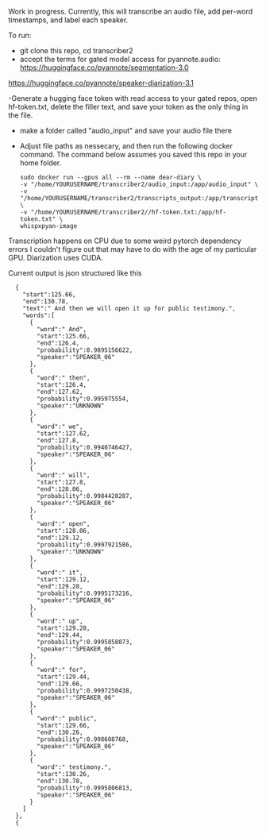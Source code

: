 Work in progress. Currently, this will transcribe an audio file, add per-word timestamps, and label each speaker. 

To run: 
- git clone this repo, cd transcriber2
- accept the terms for gated model access for pyannote.audio: 
[https://huggingface.co/pyannote/segmentation-3.0
](https://huggingface.co/pyannote/speaker-diarization-3.1)

[https://huggingface.co/pyannote/speaker-diarization-3.1
](https://huggingface.co/pyannote/speaker-diarization-3.1
)

-Generate a hugging face token with read access to your gated repos, open hf-token.txt, delete the filler text, and save your token as the only thing in the file. 

- make a folder called "audio_input" and save your audio file there

- Adjust file paths as nessecary, and then run the following docker command. The command below assumes you saved this repo in your home folder.

  ```
  sudo docker run --gpus all --rm --name dear-diary \
  -v "/home/YOURUSERNAME/transcriber2/audio_input:/app/audio_input" \
  -v "/home/YOURUSERNAME/transcriber2/transcripts_output:/app/transcripts_output" \
  -v "/home/YOURUSERNAME/transcriber2//hf-token.txt:/app/hf-token.txt" \
  whispxpyan-image
  ```

Transcription happens on CPU due to some weird pytorch dependency errors I couldn't figure out that may have to do with the age of my particular GPU. Diarization uses CUDA. 


  
Current output is json structured like this 

```
  {
    "start":125.66,
    "end":130.78,
    "text":" And then we will open it up for public testimony.",
    "words":[
      {
        "word":" And",
        "start":125.66,
        "end":126.4,
        "probability":0.9895156622,
        "speaker":"SPEAKER_06"
      },
      {
        "word":" then",
        "start":126.4,
        "end":127.62,
        "probability":0.995975554,
        "speaker":"UNKNOWN"
      },
      {
        "word":" we",
        "start":127.62,
        "end":127.8,
        "probability":0.9940746427,
        "speaker":"SPEAKER_06"
      },
      {
        "word":" will",
        "start":127.8,
        "end":128.06,
        "probability":0.9984428287,
        "speaker":"SPEAKER_06"
      },
      {
        "word":" open",
        "start":128.06,
        "end":129.12,
        "probability":0.9997921586,
        "speaker":"UNKNOWN"
      },
      {
        "word":" it",
        "start":129.12,
        "end":129.28,
        "probability":0.9995173216,
        "speaker":"SPEAKER_06"
      },
      {
        "word":" up",
        "start":129.28,
        "end":129.44,
        "probability":0.9995858073,
        "speaker":"SPEAKER_06"
      },
      {
        "word":" for",
        "start":129.44,
        "end":129.66,
        "probability":0.9997250438,
        "speaker":"SPEAKER_06"
      },
      {
        "word":" public",
        "start":129.66,
        "end":130.26,
        "probability":0.998608768,
        "speaker":"SPEAKER_06"
      },
      {
        "word":" testimony.",
        "start":130.26,
        "end":130.78,
        "probability":0.9995806813,
        "speaker":"SPEAKER_06"
      }
    ]
  },
  {
```
